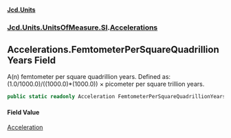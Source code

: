 #### [Jcd.Units](index.md 'index')
### [Jcd.Units.UnitsOfMeasure.SI](Jcd.Units.UnitsOfMeasure.SI.md 'Jcd.Units.UnitsOfMeasure.SI').[Accelerations](Accelerations.md 'Jcd.Units.UnitsOfMeasure.SI.Accelerations')

## Accelerations.FemtometerPerSquareQuadrillionYears Field

A(n) femtometer per square quadrillion years. Defined as: (1.0/1000.0)/((1000.0)*(1000.0)) × picometer per square trillion years.

```csharp
public static readonly Acceleration FemtometerPerSquareQuadrillionYears;
```

#### Field Value
[Acceleration](Acceleration.md 'Jcd.Units.UnitTypes.Acceleration')